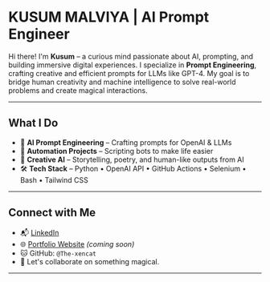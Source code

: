 # KUSUM MALVIYA | AI Prompt Engineer 

Hi there! I'm **Kusum** – a curious mind passionate about AI, prompting, and building immersive digital experiences. I specialize in **Prompt Engineering**, crafting creative and efficient prompts for LLMs like GPT-4. My goal is to bridge human creativity and machine intelligence to solve real-world problems and create magical interactions.

---

## What I Do

- 🧠 **AI Prompt Engineering** – Crafting prompts for OpenAI & LLMs
- 🤖 **Automation Projects** – Scripting bots to make life easier
- 🌿 **Creative AI** – Storytelling, poetry, and human-like outputs from AI
- 🛠️ **Tech Stack** – Python • OpenAI API • GitHub Actions • Selenium • Bash • Tailwind CSS

---

## Connect with Me

- 📬 [LinkedIn](www.linkedin.com/in/kusummalviya)
- 🌐 [Portfolio Website](--) *(coming soon)*
- 🐱 GitHub: `@The-xencat`
- 💌 Let's collaborate on something magical.

---
